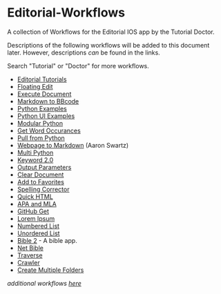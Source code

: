 # Editorial-Workflows
A collection of Workflows for the Editorial IOS app by the Tutorial Doctor.

Descriptions of the following workflows will be added to this document later. However, descriptions *can* be found in the links.

Search "Tutorial" or "Doctor" for more workflows.

- [Editorial Tutorials](http://www.editorial-workflows.com/workflow/5859804404776960/PM_C8vZwlz4)
- [Floating Edit](http://www.editorial-workflows.com/workflow/5770788456103936/-PFBX7hKlBw)
- [Execute Document](http://www.editorial-workflows.com/workflow/5249660746727424/c2P2aGjejaU)
- [Markdown to BBcode](http://www.editorial-workflows.com/workflow/5315836059320320/YGssYabqEYU)
- [Python Examples](http://www.editorial-workflows.com/workflow/5898713587253248/eZ7XRZqHdVE)
- [Python UI Examples](http://www.editorial-workflows.com/workflow/5858898837766144/0v1-GD4kr80)
- [Modular Python](http://www.editorial-workflows.com/workflow/5284439445733376/azjk271i9uw)
- [Get Word Occurances](http://www.editorial-workflows.com/workflow/4931186304483328/iRgr1iUQsp8)
- [Pull from Python](http://www.editorial-workflows.com/workflow/6619515399962624/mm8VT2uyIWM)
- [Webpage to Markdown](http://editorial-app.appspot.com/workflow/5853676023316480/fM1Ff_dYwQg) (Aaron Swartz)
- [Multi Python](http://www.editorial-workflows.com/workflow/5902748843245568/njj7ceBibXc)
- [Keyword 2.0](http://www.editorial-workflows.com/workflow/5285104091922432/A-C6zjLS1bI)
- [Output Parameters](http://www.editorial-workflows.com/workflow/5820652556648448/lDDZ2qMlBFA)
- [Clear Document](http://www.editorial-workflows.com/workflow/5885712721248256/QERuvOeV4I0)
- [Add to Favorites](http://www.editorial-workflows.com/workflow/5885606018154496/pWR9ed7vcZs)
- [Spelling Corrector](http://www.editorial-workflows.com/workflow/5812487421165568/sc99cjBTVSk)
- [Quick HTML](http://www.editorial-workflows.com/workflow/5812610700148736/kNmUUeBD5IA)
- [APA and MLA](http://www.editorial-workflows.com/workflow/5802823878967296/pD7s8VMUoRY)
- [GitHub Get](http://www.editorial-workflows.com/workflow/5825287698776064/0yCN6R61LAQ)
- [Lorem Ipsum](http://www.editorial-workflows.com/workflow/5856384604176384/ugZuiYIDlI8)
- [Numbered List](http://www.editorial-workflows.com/workflow/5865626031620096/ocI1ImEQi4E)
- [Unordered List](http://www.editorial-workflows.com/workflow/5789471966494720/D7Gj0iThOT8)
- [Bible 2](http://www.editorial-workflows.com/workflow/5886269255057408/gB6JnYgZBNw) - A bible app.
- [Net Bible](http://www.editorial-workflows.com/workflow/5822043924725760/0uNvkjSFZJk)
- [Traverse](http://www.editorial-workflows.com/workflow/5885787279196160/T0nxCpd_Kmc)
- [Crawler](http://www.editorial-workflows.com/workflow/5772855476224000/BUyr4o4Kyr8)
- [Create Multiple Folders](http://www.editorial-workflows.com/workflow/5889459006472192/1b8UbMOFt-Y)

*additional workflows [here](https://github.com/TutorialDoctor/Editorial-Workflows/blob/master/must_have_workflows.md)*
